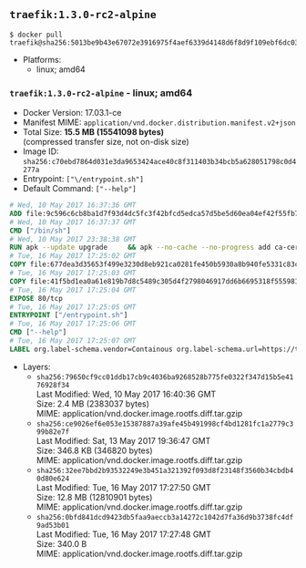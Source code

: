 ## `traefik:1.3.0-rc2-alpine`

```console
$ docker pull traefik@sha256:5013be9b43e67072e3916975f4aef6339d4148d6f8d9f109ebf6dc036fbfdec6
```

-	Platforms:
	-	linux; amd64

### `traefik:1.3.0-rc2-alpine` - linux; amd64

-	Docker Version: 17.03.1-ce
-	Manifest MIME: `application/vnd.docker.distribution.manifest.v2+json`
-	Total Size: **15.5 MB (15541098 bytes)**  
	(compressed transfer size, not on-disk size)
-	Image ID: `sha256:c70ebd7864d031e3da9653424ace40c8f311403b34bcb5a628051798c0d4277a`
-	Entrypoint: `["\/entrypoint.sh"]`
-	Default Command: `["--help"]`

```dockerfile
# Wed, 10 May 2017 16:37:36 GMT
ADD file:9c596c6cb8ba1d7f93d4dc5fc3f42bfcd5edca57d5be5d60ea04ef42f55fb7a8 in / 
# Wed, 10 May 2017 16:37:37 GMT
CMD ["/bin/sh"]
# Wed, 10 May 2017 23:38:38 GMT
RUN apk --update upgrade     && apk --no-cache --no-progress add ca-certificates     && rm -rf /var/cache/apk/*
# Tue, 16 May 2017 17:25:02 GMT
COPY file:677dea3d35653f499e3230d8eb921ca0281fe450b5930a8b940fe5331c83c1c7 in /usr/local/bin/ 
# Tue, 16 May 2017 17:25:03 GMT
COPY file:41f5bd1ea0a61e819b7d8c5489c305d4f2798046917dd6b6695318f555981727 in / 
# Tue, 16 May 2017 17:25:04 GMT
EXPOSE 80/tcp
# Tue, 16 May 2017 17:25:05 GMT
ENTRYPOINT ["/entrypoint.sh"]
# Tue, 16 May 2017 17:25:06 GMT
CMD ["--help"]
# Tue, 16 May 2017 17:25:07 GMT
LABEL org.label-schema.vendor=Containous org.label-schema.url=https://traefik.io org.label-schema.name=Traefik org.label-schema.description=A modern reverse-proxy org.label-schema.version=v1.3.0-rc2 org.label-schema.docker.schema-version=1.0
```

-	Layers:
	-	`sha256:79650cf9cc01ddb17cb9c4036ba9268528b775fe0322f347d15b5e4176928f34`  
		Last Modified: Wed, 10 May 2017 16:40:36 GMT  
		Size: 2.4 MB (2383037 bytes)  
		MIME: application/vnd.docker.image.rootfs.diff.tar.gzip
	-	`sha256:ce9026ef6e053e15387887a39afe45b491998cf4bd1281fc1a2779c399b82e7f`  
		Last Modified: Sat, 13 May 2017 19:36:47 GMT  
		Size: 346.8 KB (346820 bytes)  
		MIME: application/vnd.docker.image.rootfs.diff.tar.gzip
	-	`sha256:32ee7bbd2b93532249e3b451a321392f093d8f23148f3560b34cbdb40d80e624`  
		Last Modified: Tue, 16 May 2017 17:27:50 GMT  
		Size: 12.8 MB (12810901 bytes)  
		MIME: application/vnd.docker.image.rootfs.diff.tar.gzip
	-	`sha256:0bfd841dcd9423db5faa9aeccb3a14272c1042d7fa36d9b3738fc4df9ad53b01`  
		Last Modified: Tue, 16 May 2017 17:27:48 GMT  
		Size: 340.0 B  
		MIME: application/vnd.docker.image.rootfs.diff.tar.gzip
